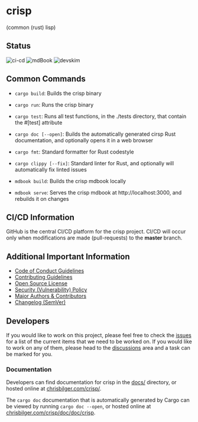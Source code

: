 # crisp

(common (rust) lisp)

## Status

![ci-cd](https://github.com/ChristopherBilg/crisp/actions/workflows/ci-cd.yml/badge.svg)
![mdBook](https://github.com/ChristopherBilg/crisp/actions/workflows/gh-pages.yml/badge.svg)
![devskim](https://github.com/ChristopherBilg/crisp/actions/workflows/devskim.yml/badge.svg)

## Common Commands

- `cargo build`: Builds the crisp binary
- `cargo run`: Runs the crisp binary
- `cargo test`: Runs all test functions, in the ./tests directory, that contain the #[test] attribute
- `cargo doc [--open]`: Builds the automatically generated cirsp Rust documentation, and optionally opens it in a web browser

- `cargo fmt`: Standard formatter for Rust codestyle
- `cargo clippy [--fix]`: Standard linter for Rust, and optionally will automatically fix linted issues

- `mdbook build`: Builds the crisp mdbook locally
- `mdbook serve`: Serves the crisp mdbook at http://localhost:3000, and rebuilds it on changes

## CI/CD Information

GitHub is the central CI/CD platform for the crisp project. CI/CD will occur only when modifications are made (pull-requests) to the **master** branch.

## Additional Important Information

- [Code of Conduct Guidelines](./CODE_OF_CONDUCT.md)
- [Contributing Guidelines](./CONTRIBUTING.md)
- [Open Source License](./LICENSE.md)
- [Security (Vulnerability) Policy](./SECURITY.md)
- [Major Authors & Contributors](./AUTHORS.md)
- [Changelog (SemVer)](./CHANGELOG.md)

## Developers

If you would like to work on this project, please feel free to check the [issues](https://github.com/ChristopherBilg/crisp/issues) for a list of the current items that we need to be worked on. If you would like to work on any of them, please head to the [discussions](https://github.com/ChristopherBilg/crisp/discussions) area and a task can be marked for you.

### Documentation

Developers can find documentation for crisp in the [docs/](./docs/) directory, or hosted online at [chrisbilger.com/crisp/](https://chrisbilger.com/crisp/).

The `cargo doc` documentation that is automatically generated by Cargo can be viewed by running `cargo doc --open`, or hosted online at [chrisbilger.com/crisp/doc/doc/crisp](https://chrisbilger.com/crisp/doc/doc/crisp).
